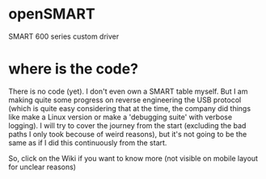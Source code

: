 # openSMART
SMART 600 series custom driver
# where is the code?
There is no code (yet). I don't even own a SMART table myself. But I am making quite some progress on reverse engineering the USB protocol (which is quite easy considering that at the time, the company did things like make a Linux version or make a 'debugging suite' with verbose logging). I will try to cover the journey from the start (excluding the bad paths I only took becouse of weird reasons), but it's not going to be the same as if I did this continuously from the start.

So, click on the Wiki if you want to know more (not visible on mobile layout for unclear reasons)
